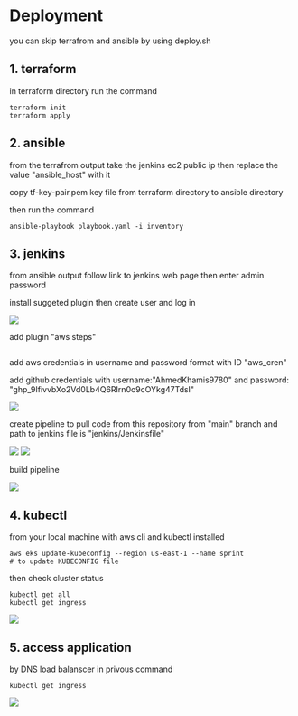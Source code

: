 # Deployment 

you can skip terrafrom and ansible by using deploy.sh 

## 1. terraform 
 
in terraform directory run the command

```
terraform init
terraform apply
```


## 2. ansible

from the terrafrom output take the jenkins ec2 public ip then replace the value "ansible_host" with it

copy tf-key-pair.pem key file from terraform directory to ansible directory

then run the command

```
ansible-playbook playbook.yaml -i inventory
```


## 3. jenkins


from ansible output follow link to jenkins web page then enter admin password

install suggeted plugin then create user and log in

![](image.png) 

add plugin "aws steps"

![]()

add aws credentials in username and password format with ID "aws_cren"

add github credentials with username:"AhmedKhamis9780" and password: "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"

![](image-2.png)

create pipeline to pull code from this repository from "main" branch and path to jenkins file is "jenkins/Jenkinsfile"

![](image-3.png)
![](image-4.png)

build pipeline

![](image-5.png)


## 4. kubectl

from your local machine with aws cli and kubectl installed

```
aws eks update-kubeconfig --region us-east-1 --name sprint
# to update KUBECONFIG file 
```
then check cluster status

```
kubectl get all
kubectl get ingress
```
![](image-6.png)


## 5. access application

by DNS load balanscer in privous command

```
kubectl get ingress
```
![](image-7.png)
